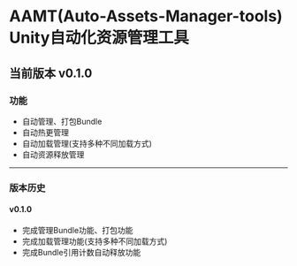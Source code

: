 # AAMT(Auto-Assets-Manager-tools) Unity自动化资源管理工具

## 当前版本 v0.1.0
### 功能
- 自动管理、打包Bundle
- 自动热更管理
- 自动加载管理(支持多种不同加载方式)
- 自动资源释放管理

-----------------------------------------
### 版本历史

#### v0.1.0
- 完成管理Bundle功能、打包功能
- 完成加载管理功能(支持多种不同加载方式)
- 完成Bundle引用计数自动释放功能